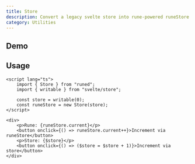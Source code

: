 ```yaml
---
title: Store
description: Convert a legacy svelte store into rune-powered runeStore state.
category: Utilities
---
```


<script>
import Demo from '$lib/components/demos/store.svelte';
</script>

## Demo

<Demo />

## Usage

```svelte
<script lang="ts">
	import { Store } from "runed";
	import { writable } from "svelte/store";

	const store = writable(0);
	const runeStore = new Store(store);
</script>

<div>
	<p>Rune: {runeStore.current}</p>
	<button onclick={() => runeStore.current++}>Increment via runeStore</button>
	<p>Store: {$store}</p>
	<button onclick={() => ($store = $store + 1)}>Increment via store</button>
</div>
```
